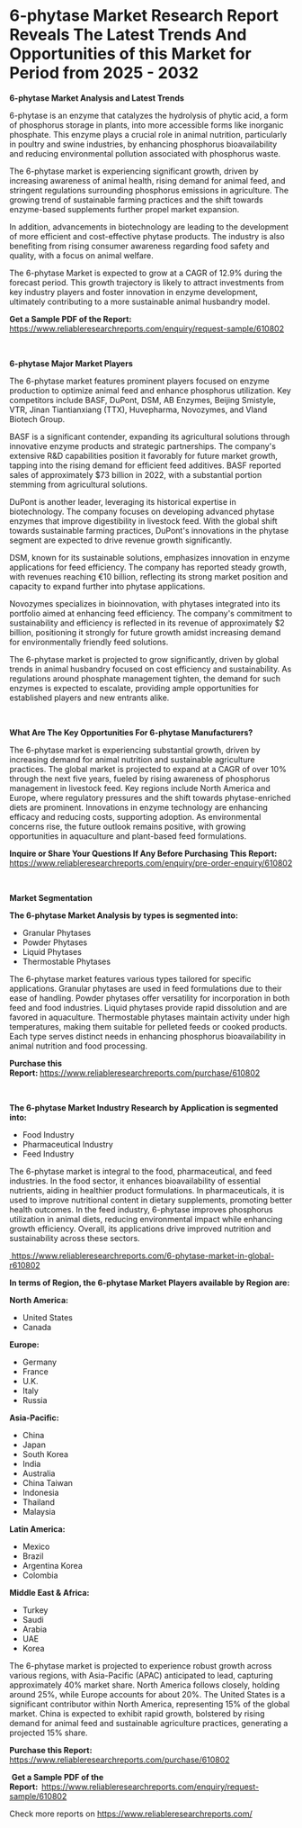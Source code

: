 <p><h1>6-phytase Market Research Report Reveals The Latest Trends And Opportunities of this Market for Period from 2025 - 2032</h1></p><p><strong>6-phytase Market Analysis and Latest Trends</strong></p>
<p><p>6-phytase is an enzyme that catalyzes the hydrolysis of phytic acid, a form of phosphorus storage in plants, into more accessible forms like inorganic phosphate. This enzyme plays a crucial role in animal nutrition, particularly in poultry and swine industries, by enhancing phosphorus bioavailability and reducing environmental pollution associated with phosphorus waste. </p><p>The 6-phytase market is experiencing significant growth, driven by increasing awareness of animal health, rising demand for animal feed, and stringent regulations surrounding phosphorus emissions in agriculture. The growing trend of sustainable farming practices and the shift towards enzyme-based supplements further propel market expansion. </p><p>In addition, advancements in biotechnology are leading to the development of more efficient and cost-effective phytase products. The industry is also benefiting from rising consumer awareness regarding food safety and quality, with a focus on animal welfare. </p><p>The 6-phytase Market is expected to grow at a CAGR of 12.9% during the forecast period. This growth trajectory is likely to attract investments from key industry players and foster innovation in enzyme development, ultimately contributing to a more sustainable animal husbandry model.</p></p>
<p><strong>Get a Sample PDF of the Report:&nbsp;</strong> <a href="https://www.reliableresearchreports.com/enquiry/request-sample/610802?utm_campaign=3265&utm_medium=2&utm_source=Github&utm_content=ia&utm_term=23032025&utm_id=6-phytase">https://www.reliableresearchreports.com/enquiry/request-sample/610802</a></p>
<p>&nbsp;</p>
<p><strong>6-phytase Major Market Players</strong></p>
<p><p>The 6-phytase market features prominent players focused on enzyme production to optimize animal feed and enhance phosphorus utilization. Key competitors include BASF, DuPont, DSM, AB Enzymes, Beijing Smistyle, VTR, Jinan Tiantianxiang (TTX), Huvepharma, Novozymes, and Vland Biotech Group.</p><p>BASF is a significant contender, expanding its agricultural solutions through innovative enzyme products and strategic partnerships. The company's extensive R&D capabilities position it favorably for future market growth, tapping into the rising demand for efficient feed additives. BASF reported sales of approximately $73 billion in 2022, with a substantial portion stemming from agricultural solutions.</p><p>DuPont is another leader, leveraging its historical expertise in biotechnology. The company focuses on developing advanced phytase enzymes that improve digestibility in livestock feed. With the global shift towards sustainable farming practices, DuPont's innovations in the phytase segment are expected to drive revenue growth significantly.</p><p>DSM, known for its sustainable solutions, emphasizes innovation in enzyme applications for feed efficiency. The company has reported steady growth, with revenues reaching €10 billion, reflecting its strong market position and capacity to expand further into phytase applications.</p><p>Novozymes specializes in bioinnovation, with phytases integrated into its portfolio aimed at enhancing feed efficiency. The company's commitment to sustainability and efficiency is reflected in its revenue of approximately $2 billion, positioning it strongly for future growth amidst increasing demand for environmentally friendly feed solutions.</p><p>The 6-phytase market is projected to grow significantly, driven by global trends in animal husbandry focused on cost efficiency and sustainability. As regulations around phosphate management tighten, the demand for such enzymes is expected to escalate, providing ample opportunities for established players and new entrants alike.</p></p>
<p>&nbsp;</p>
<p><strong>What Are The Key Opportunities For 6-phytase Manufacturers?</strong></p>
<p><p>The 6-phytase market is experiencing substantial growth, driven by increasing demand for animal nutrition and sustainable agriculture practices. The global market is projected to expand at a CAGR of over 10% through the next five years, fueled by rising awareness of phosphorus management in livestock feed. Key regions include North America and Europe, where regulatory pressures and the shift towards phytase-enriched diets are prominent. Innovations in enzyme technology are enhancing efficacy and reducing costs, supporting adoption. As environmental concerns rise, the future outlook remains positive, with growing opportunities in aquaculture and plant-based feed formulations.</p></p>
<p><strong>Inquire or Share Your Questions If Any Before Purchasing This Report:</strong> <a href="https://www.reliableresearchreports.com/enquiry/pre-order-enquiry/610802?utm_campaign=3265&utm_medium=2&utm_source=Github&utm_content=ia&utm_term=23032025&utm_id=6-phytase">https://www.reliableresearchreports.com/enquiry/pre-order-enquiry/610802</a></p>
<p>&nbsp;</p>
<p><strong>Market Segmentation</strong></p>
<p><strong>The 6-phytase Market Analysis by types is segmented into:</strong></p>
<p><ul><li>Granular Phytases</li><li>Powder Phytases</li><li>Liquid Phytases</li><li>Thermostable Phytases</li></ul></p>
<p><p>The 6-phytase market features various types tailored for specific applications. Granular phytases are used in feed formulations due to their ease of handling. Powder phytases offer versatility for incorporation in both feed and food industries. Liquid phytases provide rapid dissolution and are favored in aquaculture. Thermostable phytases maintain activity under high temperatures, making them suitable for pelleted feeds or cooked products. Each type serves distinct needs in enhancing phosphorus bioavailability in animal nutrition and food processing.</p></p>
<p><strong>Purchase this Report:&nbsp;</strong><a href="https://www.reliableresearchreports.com/purchase/610802?utm_campaign=3265&utm_medium=2&utm_source=Github&utm_content=ia&utm_term=23032025&utm_id=6-phytase">https://www.reliableresearchreports.com/purchase/610802</a></p>
<p>&nbsp;</p>
<p><strong>The 6-phytase Market Industry Research by Application is segmented into:</strong></p>
<p><ul><li>Food Industry</li><li>Pharmaceutical Industry</li><li>Feed Industry</li></ul></p>
<p><p>The 6-phytase market is integral to the food, pharmaceutical, and feed industries. In the food sector, it enhances bioavailability of essential nutrients, aiding in healthier product formulations. In pharmaceuticals, it is used to improve nutritional content in dietary supplements, promoting better health outcomes. In the feed industry, 6-phytase improves phosphorus utilization in animal diets, reducing environmental impact while enhancing growth efficiency. Overall, its applications drive improved nutrition and sustainability across these sectors.</p></p>
<p><a href="https://www.reliableresearchreports.com/6-phytase-market-in-global-r610802?utm_campaign=3265&utm_medium=2&utm_source=Github&utm_content=ia&utm_term=23032025&utm_id=6-phytase">&nbsp;https://www.reliableresearchreports.com/6-phytase-market-in-global-r610802</a></p>
<p><strong>In terms of Region, the 6-phytase Market Players available by Region are:</strong></p>
<p>
    <p> <strong> North America: </strong>
        <ul>
            <li>United States</li>
            <li>Canada</li>
        </ul>
        </p> 
    <p> <strong> Europe: </strong>
        <ul>
            <li>Germany</li>
            <li>France</li>
            <li>U.K.</li>
            <li>Italy</li>
            <li>Russia</li>
        </ul>
        </p> 
    <p> <strong> Asia-Pacific: </strong>
        <ul>
            <li>China</li>
            <li>Japan</li>
            <li>South Korea</li>
            <li>India</li>
            <li>Australia</li>
            <li>China Taiwan</li>
            <li>Indonesia</li>
            <li>Thailand</li>
            <li>Malaysia</li>
        </ul>
        </p> 
    <p> <strong> Latin America: </strong>
        <ul>
            <li>Mexico</li>
            <li>Brazil</li>
            <li>Argentina Korea</li>
            <li>Colombia</li>
        </ul>
        </p> 
    <p> <strong> Middle East & Africa: </strong>
        <ul>
            <li>Turkey</li>
            <li>Saudi</li>
            <li>Arabia</li>
            <li>UAE</li>
            <li>Korea</li>
        </ul>
    </p>
    </p>
<p><p>The 6-phytase market is projected to experience robust growth across various regions, with Asia-Pacific (APAC) anticipated to lead, capturing approximately 40% market share. North America follows closely, holding around 25%, while Europe accounts for about 20%. The United States is a significant contributor within North America, representing 15% of the global market. China is expected to exhibit rapid growth, bolstered by rising demand for animal feed and sustainable agriculture practices, generating a projected 15% share.</p></p>
<p><strong>Purchase this Report: </strong><a href="https://www.reliableresearchreports.com/purchase/610802?utm_campaign=3265&utm_medium=2&utm_source=Github&utm_content=ia&utm_term=23032025&utm_id=6-phytase">https://www.reliableresearchreports.com/purchase/610802</a></p>
<p>&nbsp;<strong>Get a Sample PDF of the Report:&nbsp;&nbsp;</strong><a href="https://www.reliableresearchreports.com/enquiry/request-sample/610802?utm_campaign=3265&utm_medium=2&utm_source=Github&utm_content=ia&utm_term=23032025&utm_id=6-phytase">https://www.reliableresearchreports.com/enquiry/request-sample/610802</a></p>
<p><strong></strong></p>
<p>Check more reports on <a href="https://www.reliableresearchreports.com/?utm_campaign=3265&utm_medium=2&utm_source=Github&utm_content=ia&utm_term=23032025&utm_id=6-phytase">https://www.reliableresearchreports.com/</a></p>